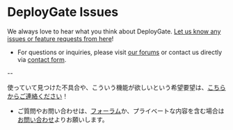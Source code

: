 DeployGate Issues
=====

We always love to hear what you think about DeployGate. [Let us know any issues or feature requests from here](https://github.com/deploygate/deploygate-issues/issues/new)!

  * For questions or inquiries, please visit [our forums](https://deploygate.uservoice.com/forums/258709-english) or contact us directly via [contact form](https://deploygate.com/contact).

--

使っていて見つけた不具合や、こういう機能が欲しいという希望要望は、[こちらからご連絡ください](https://github.com/deploygate/deploygate-issues/issues/new)！

  * ご質問やお問い合わせは、[フォーラム](https://deploygate.uservoice.com/forums/258713-%E6%97%A5%E6%9C%AC%E8%AA%9E-japanese)か、プライベートな内容を含む場合は[お問い合わせ](https://deploygate.com/contact)よりお願いします。
